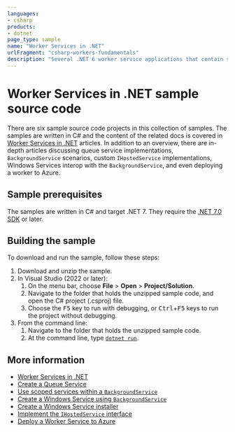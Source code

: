 ```yaml
---
languages:
- csharp
products:
- dotnet
page_type: sample
name: "Worker Services in .NET"
urlFragment: "csharp-workers-fundamentals"
description: "Several .NET 6 worker service applications that contain sample source code for interacting with IHostedService, and BackgroundService."
---
```


# Worker Services in .NET sample source code

There are six sample source code projects in this collection of samples. The samples are written in C# and the content of the related docs is covered in [Worker Services in .NET][workers] articles. In addition to an overview, there are in-depth articles discussing queue service implementations, `BackgroundService` scenarios, custom `IHostedService` implementations, Windows Services interop with the `BackgroundService`, and even deploying a worker to Azure.

## Sample prerequisites

The samples are written in C# and target .NET 7. They require the [.NET 7.0 SDK](https://dotnet.microsoft.com/download/dotnet/7.0) or later.

## Building the sample

To download and run the sample, follow these steps:

1. Download and unzip the sample.
2. In Visual Studio (2022 or later):
    1. On the menu bar, choose **File** > **Open** > **Project/Solution**.
    2. Navigate to the folder that holds the unzipped sample code, and open the C# project (.csproj) file.
    3. Choose the <kbd>F5</kbd> key to run with debugging, or <kbd>Ctrl</kbd>+<kbd>F5</kbd> keys to run the project without debugging.
3. From the command line:
   1. Navigate to the folder that holds the unzipped sample code.
   2. At the command line, type [`dotnet run`](https://docs.microsoft.com/dotnet/core/tools/dotnet-run).

## More information

- [Worker Services in .NET][workers]
- [Create a Queue Service][queue]
- [Use scoped services within a `BackgroundService`][scoped-bgs]
- [Create a Windows Service using `BackgroundService`][win-bgs]
- [Create a Windows Service installer][win-inst]
- [Implement the `IHostedService` interface][timer-svc]
- [Deploy a Worker Service to Azure][cloud-svc]

[workers]: https://docs.microsoft.com/dotnet/core/extensions/workers
[queue]: https://docs.microsoft.com/dotnet/core/extensions/queue-service
[scoped-bgs]: https://docs.microsoft.com/dotnet/core/extensions/scoped-service
[win-bgs]: https://docs.microsoft.com/dotnet/core/extensions/windows-service
[win-inst]: https://learn.microsoft.com/dotnet/core/extensions/windows-service-with-installer
[timer-svc]: https://docs.microsoft.com/dotnet/core/extensions/timer-service
[cloud-svc]: https://docs.microsoft.com/dotnet/core/extensions/cloud-service
